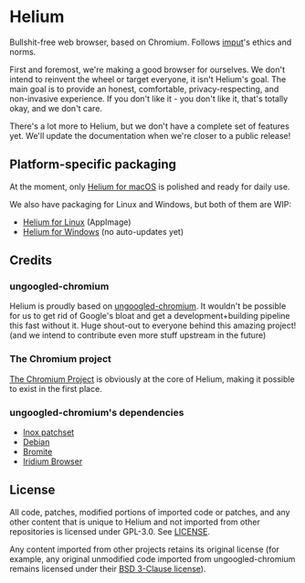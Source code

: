 # Helium
Bullshit-free web browser, based on Chromium. Follows [imput](https://github.com/imputnet)'s ethics and norms.

First and foremost, we're making a good browser for ourselves.
We don't intend to reinvent the wheel or target everyone, it isn't Helium's goal.
The main goal is to provide an honest, comfortable, privacy-respecting, and non-invasive experience.
If you don't like it - you don't like it, that's totally okay, and we don't care.

There's a lot more to Helium, but we don't have a complete set of features yet.
We'll update the documentation when we're closer to a public release!

## Platform-specific packaging
At the moment, only [Helium for macOS](https://github.com/imputnet/helium-macos) is polished and ready for daily use.

We also have packaging for Linux and Windows, but both of them are WIP:
- [Helium for Linux](https://github.com/imputnet/helium-linux) (AppImage)
- [Helium for Windows](https://github.com/imputnet/helium-windows) (no auto-updates yet)

## Credits
### ungoogled-chromium
Helium is proudly based on [ungoogled-chromium](https://github.com/ungoogled-software/ungoogled-chromium).
It wouldn't be possible for us to get rid of Google's bloat and get a development+building pipeline this fast without it.
Huge shout-out to everyone behind this amazing project!
(and we intend to contribute even more stuff upstream in the future)

### The Chromium project
[The Chromium Project](https://www.chromium.org/) is obviously at the core of Helium,
making it possible to exist in the first place.

### ungoogled-chromium's dependencies
- [Inox patchset](https://github.com/gcarq/inox-patchset)
- [Debian](https://tracker.debian.org/pkg/chromium-browser)
- [Bromite](https://github.com/bromite/bromite)
- [Iridium Browser](https://iridiumbrowser.de/)

## License
All code, patches, modified portions of imported code or patches, and
any other content that is unique to Helium and not imported from other
repositories is licensed under GPL-3.0. See [LICENSE](LICENSE).

Any content imported from other projects retains its original license (for
example, any original unmodified code imported from ungoogled-chromium remains
licensed under their [BSD 3-Clause license](LICENSE.ungoogled_chromium)).
